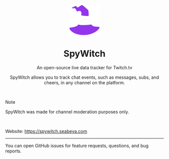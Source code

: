 <p align="center">
  <img src="./public/icons/icon-96x96.png" height="auto">
</p>

<h1 align="center">SpyWitch</h1>

<p align="center">
  An open-source live data tracker for Twitch.tv
</p>

<p align="center">
  SpyWitch allows you to track chat events, such as messages, subs, and cheers, in any channel on the platform.
</p>

<br>

> [!NOTE]
> SpyWitch was made for channel moderation purposes only.

<br>

Website: https://spywitch.seabeya.com

---

You can open GitHub issues for feature requests, questions, and bug reports.
